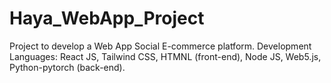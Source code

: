 # Haya_WebApp_Project
Project to develop a Web App Social E-commerce platform.
Development Languages: React JS, Tailwind CSS, HTMNL (front-end), Node JS, Web5.js, Python-pytorch (back-end).
